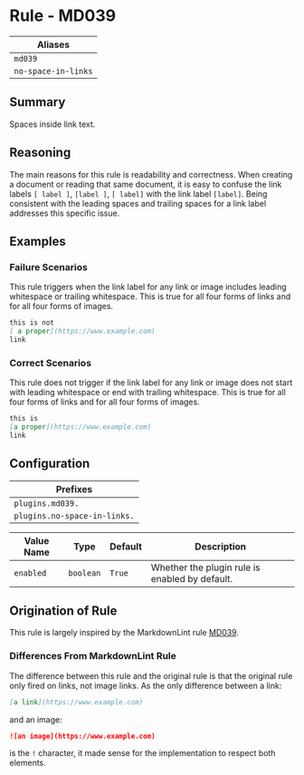 # Rule - MD039

| Aliases |
| --- |
| `md039` |
| `no-space-in-links` |

## Summary

Spaces inside link text.

## Reasoning

The main reasons for this rule is readability and correctness.  When
creating a document or reading that same document, it is easy to confuse
the link labels `[ label ]`, `[label ]`, `[ label]` with the link label
`[label]`.  Being consistent with the leading spaces and trailing spaces
for a link label addresses this specific issue.

## Examples

### Failure Scenarios

This rule triggers when the link label for any link or image includes leading
whitespace or trailing whitespace.  This is true for all four forms of links and
for all four forms of images.

```Markdown
this is not
[ a proper](https://www.example.com)
link
```

### Correct Scenarios

This rule does not trigger if the link label for any link or image does not
start with leading whitespace or end with trailing whitespace.
This is true for all four forms of links and
for all four forms of images.

```Markdown
this is
[a proper](https://www.example.com)
link
```

## Configuration

| Prefixes |
| --- |
| `plugins.md039.` |
| `plugins.no-space-in-links.` |

| Value Name | Type | Default | Description |
| -- | -- | -- | -- |
| `enabled` | `boolean` | `True` | Whether the plugin rule is enabled by default. |

## Origination of Rule

This rule is largely inspired by the MarkdownLint rule
[MD039](https://github.com/DavidAnson/markdownlint/blob/main/doc/Rules.md#md039---spaces-inside-link-text).

### Differences From MarkdownLint Rule

The difference between this rule and the original rule is that the original
rule only fired on links, not image links.  As the only difference between
a link:

```Markdown
[a link](https://www.example.com)
```

and an image:

```Markdown
![an image](https://www.example.com)
```

is the `!` character, it made sense for the implementation to respect both elements.
